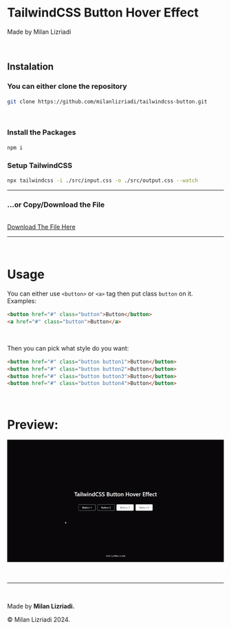 # TailwindCSS Button Hover Effect

Made by Milan Lizriadi

<br>

## Instalation

### You can either clone the repository

```bash
git clone https://github.com/milanlizriadi/tailwindcss-button.git
```

<br>

### Install the Packages

```bash
npm i
```

### Setup TailwindCSS

```bash
npx tailwindcss -i ./src/input.css -o ./src/output.css --watch
```

<hr>

### ...or Copy/Download the File

<br>
<a href="src/input.css">Download The File Here</a>

<br>
<hr>
<br>

# Usage

You can either use `<button>` or `<a>` tag then put class `button` on it. <br> Examples:

```html
<button href="#" class="button">Button</button>
<a href="#" class="button">Button</a>
```

<br>

Then you can pick what style do you want:

```html
<button href="#" class="button button1">Button</button>
<button href="#" class="button button2">Button</button>
<button href="#" class="button button3">Button</button>
<button href="#" class="button button4">Button</button>
```

<br>

# Preview:

![Demo](demo.gif)

<br>
<hr>
<br>

Made by <b>Milan Lizriadi.</b>

© Milan Lizriadi 2024.
